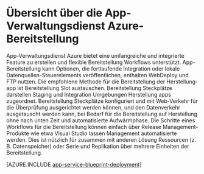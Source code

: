 <properties
    pageTitle="Bereitstellen von Applications to Azure App-Verwaltungsdienst"
    description="Informationen zum Bereitstellen von Applications App Dienst Arbeit"
    keywords="App-Dienst, Azure app Dienst bereitstellen, Bereitstellung"
    services="app-service"
    documentationCenter=""
    authors="dariagrigoriu"
    manager="wpickett"
    editor=""/>

<tags
    ms.service="app-service"
    ms.workload="na"
    ms.tgt_pltfrm="na"
    ms.devlang="na"
    ms.topic="article"
    ms.date="02/09/2016"
    ms.author="dariagrigoriu"/>

# <a name="azure-app-service-deployment-overview"></a>Übersicht über die App-Verwaltungsdienst Azure-Bereitstellung

App-Verwaltungsdienst Azure bietet eine umfangreiche und integrierte Feature zu erstellen und flexible Bereitstellung Workflows unterstützt. App-Bereitstellung kann Optionen, die fortlaufende Integration oder lokale Datenquellen-Steuerelements veröffentlichen, enthalten WebDeploy und FTP nutzen. Die empfohlene Methode für die Bereitstellung der Herstellung-app ist Bereitstellung Slot austauschen. Bereitstellung Steckplätze darstellen Staging und Integration Umgebungen Herstellung apps zugeordnet. Bereitstellung Steckplätze konfiguriert und mit Web-Verkehr für die Überprüfung ausgerichtet werden können, und den Datenverkehr ausgetauscht werden kann, bei Bedarf für die Bereitstellung auf Herstellung ohne nach unten Zeit und automatisierte Aufwärmphase. Die Schritte eines Workflows für die Bereitstellung können einfach über Release Management-Produkte wie etwa Visual Studio lassen Management automatisierte werden. Dies ist nützlich für zusammen mit anderen Lösung Ressourcen (z. B. Datenspeicher) oder Serie und Replikation über mehrere Einheiten der Bereitstellung. 

[AZURE.INCLUDE [app-service-blueprint-deployment](../../includes/app-service-blueprint-deployment.md)]
